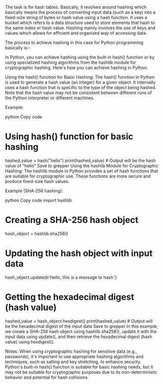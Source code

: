 The task is for hash tables. Basically, it revolves around hashing which basically means the process of converting input data (such as a key) into a fixed-size string of bytes or hash value using a hash function. It uses a bucket which refers to a data structure used to store elements that hash to the same index or hash value. Hashing mainly involves the use of keys and values which allows for efficient and organized way of accessing data.

The process to achieve hashing in this case for Python programming basically is:-


In Python, you can achieve hashing using the built-in hash() function or by using specialized hashing algorithms from the hashlib module for cryptographic hashing. Here's how you can achieve hashing in Python:

Using the hash() function for Basic Hashing:
The hash() function in Python is used to generate a hash value (an integer) for a given object. It internally uses a hash function that is specific to the type of the object being hashed. Note that the hash value may not be consistent between different runs of the Python interpreter or different machines.

Example:

python
Copy code
# Using hash() function for basic hashing
hashed_value = hash("hello")
print(hashed_value)  # Output will be the hash value of "hello"
Save to grepper
Using the hashlib Module for Cryptographic Hashing:
The hashlib module in Python provides a set of hash functions that are suitable for cryptographic use. These functions are more secure and produce fixed-size hash values.

Example (SHA-256 hashing):

python
Copy code
import hashlib

# Creating a SHA-256 hash object
hash_object = hashlib.sha256()

# Updating the hash object with input data
hash_object.update(b'Hello, this is a message to hash.')

# Getting the hexadecimal digest (hash value)
hashed_value = hash_object.hexdigest()
print(hashed_value)  # Output will be the hexadecimal digest of the input data
Save to grepper
In this example, we create a SHA-256 hash object using hashlib.sha256(), update it with the input data using update(), and then retrieve the hexadecimal digest (hash value) using hexdigest().

Notes:
When using cryptographic hashing for sensitive data (e.g., passwords), it's important to use appropriate hashing algorithms and techniques, such as salting and key stretching, to enhance security.
Python's built-in hash() function is suitable for basic hashing needs, but it may not be suitable for cryptographic purposes due to its non-deterministic behavior and potential for hash collisions.

